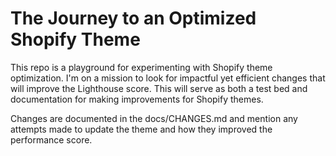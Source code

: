 # The Journey to an Optimized Shopify Theme

This repo is a playground for experimenting with Shopify theme optimization. I'm on a mission to look for impactful yet efficient changes that will improve the Lighthouse score. This will serve as both a test bed and documentation for making improvements for Shopify themes.

Changes are documented in the docs/CHANGES.md and mention any attempts made to update the theme and how they improved the performance score.
